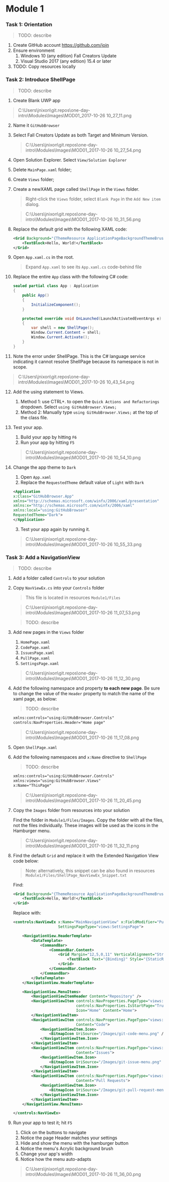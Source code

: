 # Module 1

### Task 1: Orientation

> TODO: describe

1. Create GitHub account https://github.com/join
1. Ensure environment
    1. Windows 10 (any edition) Fall Creators Update
    1. Visual Studio 2017 (any edition) 15.4 or later
1. TODO: Copy resources locally

### Task 2: Introduce ShellPage

> TODO: describe

1. Create Blank UWP app 

> C:\Users\jnixon\git.repos\one-day-intro\Modules\Images\MOD01_2017-10-26 10_27_11.png

2. Name it `GitHubBrowser`
3. Select Fall Creators Update as both Target and Minimum Version.

    > C:\Users\jnixon\git.repos\one-day-intro\Modules\Images\MOD01_2017-10-26 10_27_54.png

4. Open Solution Explorer. Select `View/Solution Explorer` 
5. Delete `MainPage.xaml` folder;
6. Create `Views` folder;
7. Create a newXAML page called `ShellPage` in the `Views` folder.

    > Right-click the `Views` folder, select `Blank Page` in the `Add New item` dialog.

    > C:\Users\jnixon\git.repos\one-day-intro\Modules\Images\MOD01_2017-10-26 10_31_56.png

8. Replace the default grid with the following XAML code:

    ```xml
    <Grid Background="{ThemeResource ApplicationPageBackgroundThemeBrush}">
        <TextBlock>Hello, World!</TextBlock>
    </Grid> 
    ```

9. Open `App.xaml.cs` in the root.

    > Expand `App.xaml` to see its `App.xaml.cs` code-behind file

10. Replace the entire `App` class with the following C# code:

    ```csharp
    sealed partial class App : Application
    {
        public App()
        {
            InitializeComponent();
        }

        protected override void OnLaunched(LaunchActivatedEventArgs e)
        {
            var shell = new ShellPage();
            Window.Current.Content = shell;
            Window.Current.Activate();
        }
    } 
    ```

11. Note the error under ShellPage. This is the C# language service indicating it cannot resolve ShellPage because its namespace is not in scope.

> C:\Users\jnixon\git.repos\one-day-intro\Modules\Images\MOD01_2017-10-26 10_43_54.png

12. Add the using statement to Views.

    1. Method 1: use CTRL+. to open the `Quick Actions and Refactorings` dropdown. Select `using GitHubBrowser.Views;`
    2. Method 2: Manually type `using GitHubBrowser.Views;` at the top of the class file.

13. Test your app.

    1. Build your app by hitting `F6`
    2. Run your app by hitting `F5` 

    > C:\Users\jnixon\git.repos\one-day-intro\Modules\Images\MOD01_2017-10-26 10_54_10.png

14. Change the app theme to `Dark`

    1. Open `App.xaml`
    2. Replace the `RequestedTheme` default value of `Light` with `Dark`

    ```xml
    <Application
    x:Class="GitHubBrowser.App"
    xmlns="http://schemas.microsoft.com/winfx/2006/xaml/presentation"
    xmlns:x="http://schemas.microsoft.com/winfx/2006/xaml"
    xmlns:local="using:GitHubBrowser"
    RequestedTheme="Dark">
    </Application>      
    ```

    3. Test your app again by running it.

    > C:\Users\jnixon\git.repos\one-day-intro\Modules\Images\MOD01_2017-10-26 10_55_33.png

### Task 3: Add a NavigationView

> TODO: describe

1. Add a folder called `Controls` to your solution
1. Copy `NavViewEx.cs` into your `Controls` folder

    > This file is located in resources `Module1/Files`

    > C:\Users\jnixon\git.repos\one-day-intro\Modules\Images\MOD01_2017-10-26 11_07_53.png

    > TODO: describe

1. Add new pages in the `Views` folder

    1. `HomePage.xaml`
    1. `CodePage.xaml`
    1. `IssuesPage.xaml`
    1. `PullPage.xaml`
    1. `SettingsPage.xaml`

    > C:\Users\jnixon\git.repos\one-day-intro\Modules\Images\MOD01_2017-10-26 11_12_30.png

1. Add the following namespace and property **to each new page**. Be sure to change the value of the `Header` property to match the name of the xaml page, as below: 

    > TODO: describe

    ```xml
    xmlns:controls="using:GitHubBrowser.Controls"
    controls:NavProperties.Header="Home page" 
    ```

    > C:\Users\jnixon\git.repos\one-day-intro\Modules\Images\MOD01_2017-10-26 11_17_08.png

1. Open `ShellPage.xaml`

1. Add the following namespaces and `x:Name` directive to `ShellPage`

    > TODO: describe

    ```xml
    xmlns:controls="using:GitHubBrowser.Controls"
    xmlns:views="using:GitHubBrowser.Views" 
    x:Name="ThisPage"
    ```

    > C:\Users\jnixon\git.repos\one-day-intro\Modules\Images\MOD01_2017-10-26 11_20_45.png

1. Copy the `Images` folder from resources into your solution

    Find the folder in `Module1/Files/Images`. Copy the folder with all the files, not the files individually. These images will be used as the icons in the Hamburger menu.

    > C:\Users\jnixon\git.repos\one-day-intro\Modules\Images\MOD01_2017-10-26 11_32_11.png

1. Find the default `Grid` and replace it with the Extended Navigation View code below:

    > Note: alternatively, this snippet can be also found in resources `Module1/Files/ShellPage_NavViewEx_Snippet.txt`

    Find:  

    ```xml
    <Grid Background="{ThemeResource ApplicationPageBackgroundThemeBrush}">
        <TextBlock>Hello, World!</TextBlock>
    </Grid> 
    ```

    Replace with:

    ```xml
    <controls:NavViewEx x:Name="MainNavigationView" x:FieldModifier="Public"
                        SettingsPageType="views:SettingsPage">

        <NavigationView.HeaderTemplate>
            <DataTemplate>
                <CommandBar>
                    <CommandBar.Content>
                        <Grid Margin="12,5,0,11" VerticalAlignment="Stretch">
                            <TextBlock Text="{Binding}" Style="{StaticResource TitleTextBlockStyle}" TextWrapping="NoWrap" VerticalAlignment="Bottom"/>
                        </Grid>
                    </CommandBar.Content>
                </CommandBar>
            </DataTemplate>
        </NavigationView.HeaderTemplate>

        <NavigationView.MenuItems>
            <NavigationViewItemHeader Content="Repository" />
            <NavigationViewItem controls:NavProperties.PageType="views:HomePage" 
                                controls:NavProperties.IsStartPage="True" 
                                Icon="Home" Content="Home">
            </NavigationViewItem>
            <NavigationViewItem controls:NavProperties.PageType="views:CodePage"  
                                Content="Code">
                <NavigationViewItem.Icon>
                    <BitmapIcon UriSource="/Images/git-code-menu.png" />
                </NavigationViewItem.Icon>
            </NavigationViewItem>
            <NavigationViewItem controls:NavProperties.PageType="views:IssuesPage"  
                                Content="Issues">
                <NavigationViewItem.Icon>
                    <BitmapIcon UriSource="/Images/git-issue-menu.png" />
                </NavigationViewItem.Icon>
            </NavigationViewItem>
            <NavigationViewItem controls:NavProperties.PageType="views:PullPage"  
                                Content="Pull Requests">
                <NavigationViewItem.Icon>
                    <BitmapIcon UriSource="/Images/git-pull-request-menu.png" />
                </NavigationViewItem.Icon>
            </NavigationViewItem>
        </NavigationView.MenuItems>

    </controls:NavViewEx>
    ```

1. Run your app to test it; hit `F5`

    1. Click on the buttons to navigate
    1. Notice the page Header matches your settings
    1. Hide and show the menu with the hamburger button
    1. Notice the menu's Acrylic background brush
    1. Change your app's width
    1. Notice how the menu auto-adapts

    > C:\Users\jnixon\git.repos\one-day-intro\Modules\Images\MOD01_2017-10-26 11_36_00.png